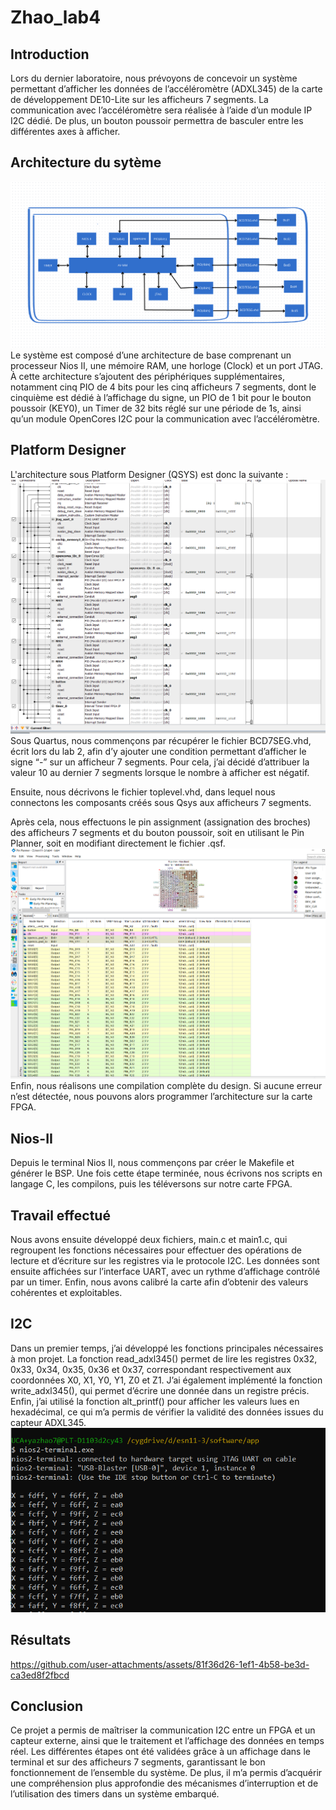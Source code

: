 # Zhao_lab4
## Introduction
Lors du dernier laboratoire, nous prévoyons de concevoir un système permettant d’afficher les données de l’accéléromètre (ADXL345) de la carte de développement DE10-Lite sur les afficheurs 7 segments. La communication avec l’accéléromètre sera réalisée à l’aide d’un module IP I2C dédié. De plus, un bouton poussoir permettra de basculer entre les différentes axes à afficher.

## Architecture du sytème
![alt text](images/1.png)
Le système est composé d’une architecture de base comprenant un processeur Nios II, une mémoire RAM, une horloge (Clock) et un port JTAG. À cette architecture s’ajoutent des périphériques supplémentaires, notamment cinq PIO de 4 bits pour les cinq afficheurs 7 segments, dont le cinquième est dédié à l’affichage du signe, un PIO de 1 bit pour le bouton poussoir (KEY0), un Timer de 32 bits réglé sur une période de 1s, ainsi qu’un module OpenCores I2C pour la communication avec l’accéléromètre.

## Platform Designer
L'architecture sous Platform Designer (QSYS) est donc la suivante :
![alt text](images/PLATEFPRME2.PNG)  
Sous Quartus, nous commençons par récupérer le fichier BCD7SEG.vhd, écrit lors du lab 2, afin d’y ajouter une condition permettant d’afficher le signe “-” sur un afficheur 7 segments. Pour cela, j’ai décidé d’attribuer la valeur 10 au dernier 7 segments lorsque le nombre à afficher est négatif.

Ensuite, nous décrivons le fichier toplevel.vhd, dans lequel nous connectons les composants créés sous Qsys aux afficheurs 7 segments.

Après cela, nous effectuons le pin assignment (assignation des broches) des afficheurs 7 segments et du bouton poussoir, soit en utilisant le Pin Planner, soit en modifiant directement le fichier .qsf.
![alt text](images/pin.PNG) 
Enfin, nous réalisons une compilation complète du design. Si aucune erreur n’est détectée, nous pouvons alors programmer l’architecture sur la carte FPGA.

## Nios-II
Depuis le terminal Nios II, nous commençons par créer le Makefile et générer le BSP. Une fois cette étape terminée, nous écrivons nos scripts en langage C, les compilons, puis les téléversons sur notre carte FPGA.
## Travail effectué
Nous avons ensuite développé deux fichiers, main.c et main1.c, qui regroupent les fonctions nécessaires pour effectuer des opérations de lecture et d’écriture sur les registres via le protocole I2C. Les données sont ensuite affichées sur l’interface UART, avec un rythme d’affichage contrôlé par un timer. Enfin, nous avons calibré la carte afin d’obtenir des valeurs cohérentes et exploitables.

## I2C
Dans un premier temps, j’ai développé les fonctions principales nécessaires à mon projet. La fonction read_adxl345() permet de lire les registres 0x32, 0x33, 0x34, 0x35, 0x36 et 0x37, correspondant respectivement aux coordonnées X0, X1, Y0, Y1, Z0 et Z1. J’ai également implémenté la fonction write_adxl345(), qui permet d’écrire une donnée dans un registre précis. Enfin, j’ai utilisé la fonction alt_printf() pour afficher les valeurs lues en hexadécimal, ce qui m’a permis de vérifier la validité des données issues du capteur ADXL345.
![alt text](images/lab3-1terminal.PNG)  

## Résultats
https://github.com/user-attachments/assets/81f36d26-1ef1-4b58-be3d-ca3ed8f2fbcd

## Conclusion
Ce projet a permis de maîtriser la communication I2C entre un FPGA et un capteur externe, ainsi que le traitement et l’affichage des données en temps réel. Les différentes étapes ont été validées grâce à un affichage dans le terminal et sur des afficheurs 7 segments, garantissant le bon fonctionnement de l’ensemble du système. De plus, il m’a permis d’acquérir une compréhension plus approfondie des mécanismes d’interruption et de l’utilisation des timers dans un système embarqué.
